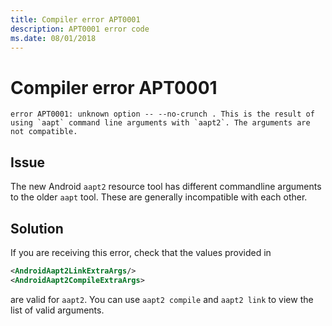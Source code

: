 ```yaml
---
title: Compiler error APT0001
description: APT0001 error code
ms.date: 08/01/2018
---
```

# Compiler error APT0001

```
error APT0001: unknown option -- --no-crunch . This is the result of using `aapt` command line arguments with `aapt2`. The arguments are not compatible.
```

## Issue

The new Android `aapt2` resource tool has different commandline arguments to the 
older `aapt` tool. These are generally incompatible with each other.

## Solution

If you are 
receiving this error, check that the values provided in

```xml
<AndroidAapt2LinkExtraArgs/>
<AndroidAapt2CompileExtraArgs>
```

are valid for `aapt2`. You can use `aapt2 compile` and `aapt2 link` to view
the list of valid arguments.
